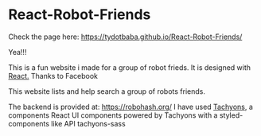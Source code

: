 # React-Robot-Friends
Check the page here: https://tydotbaba.github.io/React-Robot-Friends/


Yea!!!

This is a fun website i made for a group of robot frieds.
It is designed with <a href="" >React.</a> Thanks to <srong> Facebook </strong>

This website lists and help search a group of robots friends. 

The backend is provided at: https://robohash.org/
I have used <a href="https://tachyons.io/resources/"> Tachyons</a>, a components React UI components 
powered by Tachyons with a styled-components like API tachyons-sass

